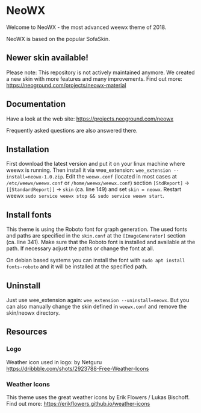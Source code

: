 # NeoWX

Welcome to NeoWX - the most advanced weewx theme of 2018.

NeoWX is based on the popular SofaSkin.

## Newer skin available!

Please note: This repository is not actively maintained anymore. We created a new skin with more features and many improvements.
Find out more: https://neoground.com/projects/neowx-material

## Documentation

Have a look at the web site: https://projects.neoground.com/neowx

Frequently asked questions are also answered there.

## Installation

First download the latest version and put it on your linux machine where weewx is running. Then install it via wee_extension: `wee_extension --install=neowx-1.0.zip`.
Edit the `weewx.conf` (located in most cases at `/etc/weewx/weewx.conf` or `/home/weewx/weewx.conf`) section `[StdReport]` -> `[[StandardReport]]` -> `skin` (ca. line 149) and set `skin = neowx`. Restart weewx `sudo service weewx stop && sudo service weewx start`. 

## Install fonts

This theme is using the Roboto font for graph generation. The used fonts and paths are specified in the `skin.conf` at the `[ImageGenerator]` section (ca. line 341). Make sure that the Roboto font is installed and available at the path. If necessary adjust the paths or change the font at all.

On debian based systems you can install the font with `sudo apt install fonts-roboto` and it will be installed at the specified path. 

## Uninstall

Just use wee_extension again: `wee_extension --uninstall=neowx`. But you can also manually change the skin defined in `weewx.conf` and remove the skin/neowx directory. 


## Resources

### Logo

Weather icon used in logo:
by Netguru
https://dribbble.com/shots/2923788-Free-Weather-Icons

### Weather Icons

This theme uses the great weather icons by Erik Flowers / Lukas Bischoff.
Find out more: https://erikflowers.github.io/weather-icons
